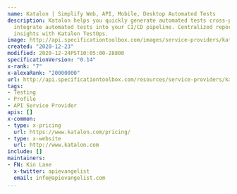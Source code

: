 ```yaml
---
name: Katalon | Simplify Web, API, Mobile, Desktop Automated Tests
description: Katalon helps you quickly generate automated tests cross-platform. Seamlessly
  integrate automated tests into your CI/CD pipeline. Centralized reports and quality
  insights with Katalon TestOps.
image: http://api.specificationtoolbox.com/images/service-providers/katalon--simplify-web-api-mobile-desktop-automated-tests.jpg
created: "2020-12-23"
modified: 2020-12-24PST10:05:00-28800
specificationVersion: "0.14"
x-rank: "7"
x-alexaRank: "20000000"
url: http://api.specificationtoolbox.com/resources/service-providers/katalon--simplify-web-api-mobile-desktop-automated-tests/
tags:
- Testing
- Profile
- API Service Provider
apis: []
x-common:
- type: x-pricing
  url: https://www.katalon.com/pricing/
- type: x-website
  url: http://www.katalon.com
include: []
maintainers:
- FN: Kin Lane
  x-twitter: apievangelist
  email: info@apievangelist.com
...
```


